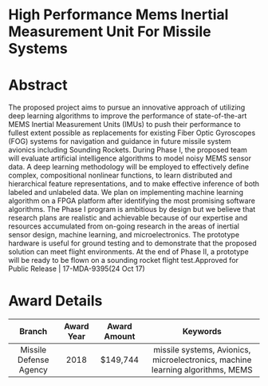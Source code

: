 
High Performance Mems Inertial Measurement Unit For Missile Systems
===================================================================

# Abstract


The proposed project aims to pursue an innovative approach of utilizing deep learning algorithms to improve the performance of state-of-the-art MEMS Inertial Measurement Units (IMUs) to push their performance to fullest extent possible as replacements for existing Fiber Optic Gyroscopes (FOG) systems for navigation and guidance in future missile system avionics including Sounding Rockets. During Phase I, the proposed team will evaluate artificial intelligence algorithms to model noisy MEMS sensor data. A deep learning methodology will be employed to effectively define complex, compositional nonlinear functions, to learn distributed and hierarchical feature representations, and to make effective inference of both labeled and unlabeled data. We plan on implementing machine learning algorithm on a FPGA platform after identifying the most promising software algorithms. The Phase I program is ambitious by design but we believe that research plans are realistic and achievable because of our expertise and resources accumulated from on-going research in the areas of inertial sensor design, machine learning, and microelectronics. The prototype hardware is useful for ground testing and to demonstrate that the proposed solution can meet flight environments. At the end of Phase II, a prototype will be ready to be flown on a sounding rocket flight test.Approved for Public Release | 17-MDA-9395(24 Oct 17)  

# Award Details

|Branch|Award Year|Award Amount|Keywords|
| :---: | :---: | :---: | :---: |
|Missile Defense Agency|2018|$149,744|missile systems, Avionics, microelectronics, machine learning algorithms, MEMS|
